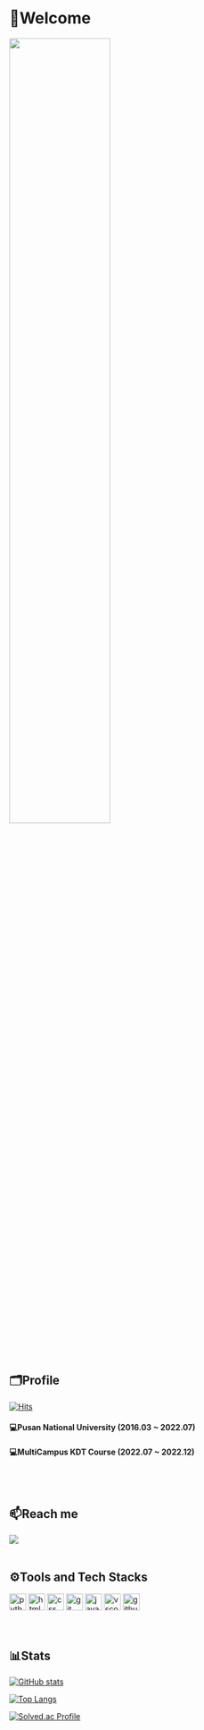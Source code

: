 # 🤚Welcome 

<img src="https://user-images.githubusercontent.com/77543446/179258786-386492e8-8424-49ee-8194-ca8bb33cbc19.png" width='60%' height='60%' /><br><br>

## 🗂️Profile 

[![Hits](https://hits.seeyoufarm.com/api/count/incr/badge.svg?url=https%3A%2F%2Fgithub.com%2Fkklee0930%2Fhit-counter&count_bg=%232C3F49&title_bg=%2361BCFF&icon=octopusdeploy.svg&icon_color=%23E7E7E7&title=kklee0930&edge_flat=false)](https://hits.seeyoufarm.com)

#### 💻Pusan National University (2016.03 ~ 2022.07)

#### 💻MultiCampus KDT Course (2022.07 ~ 2022.12)

<br><br>

## 📫Reach me

<a href="https://www.instagram.com/heeddong_2" target="_blank"><img src="https://img.shields.io/badge/Instagram-E4405F?style=flat-square&logo=Instagram&logoColor=white"/></a>
<br><br>

## ⚙️Tools and Tech Stacks
<img src=https://user-images.githubusercontent.com/77543446/178277462-acf251b3-f21a-45df-8140-3ce8e789dbc3.svg alt="python" width="30" height="30" /> <img src=https://user-images.githubusercontent.com/77543446/178278849-6d298b53-ef97-45cf-a2c7-8c10998a3cea.svg alt="html" width="30" height="30" /> <img src=https://user-images.githubusercontent.com/77543446/178278432-b75b8e93-c50a-4c75-b5d2-43c711119867.svg alt="css" width="30" height="30" /> <img src=https://user-images.githubusercontent.com/77543446/178277002-d3e47342-7dff-4227-a455-266f8270fa12.svg alt="git" width="30" height="30" /> <img src=https://user-images.githubusercontent.com/77543446/180495010-1d8a914b-0f5d-4e77-ac05-50e7b799609f.svg alt="javascript" width="30" height="30" /> <img src=https://user-images.githubusercontent.com/77543446/181661129-9df83fd5-cbab-4d75-93ef-a08e5581e0d5.svg alt="vscode" width="30" height="30" /> <img src=https://user-images.githubusercontent.com/77543446/181662454-44ec9119-b78a-494e-9dfb-17a941344d3d.svg alt="github" width="30" height="30" />
<br><br><br>

## 📊Stats
[![GitHub stats](https://github-readme-stats.vercel.app/api?username=kklee0930&theme=nord&show_icons=true)](https://github.com/anuraghazra/github-readme-stats)

[![Top Langs](https://github-readme-stats.vercel.app/api/top-langs/?username=kklee0930&theme=nord&layout=compact)](https://github.com/anuraghazra/github-readme-stats)

[![Solved.ac Profile](http://mazassumnida.wtf/api/v2/generate_badge?boj=kklee0930)](https://solved.ac/kklee0930/)
